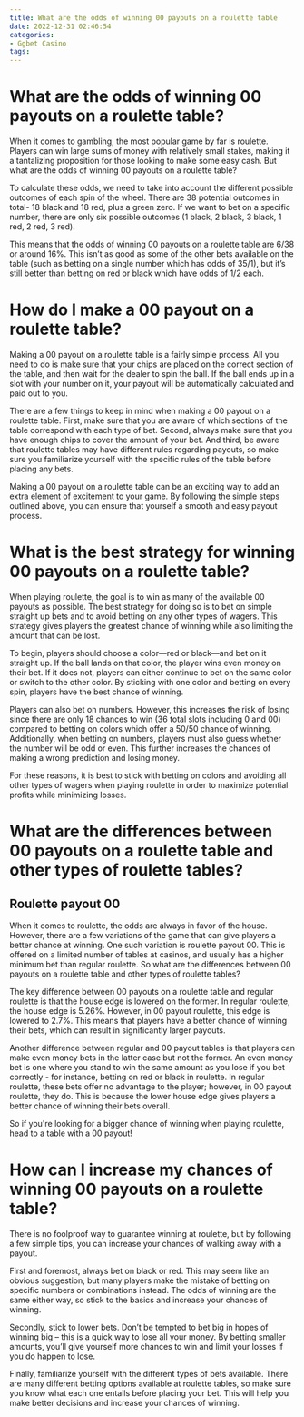 ```yaml
---
title: What are the odds of winning 00 payouts on a roulette table
date: 2022-12-31 02:46:54
categories:
- Ggbet Casino
tags:
---
```



# What are the odds of winning 00 payouts on a roulette table?

When it comes to gambling, the most popular game by far is roulette. Players can win large sums of money with relatively small stakes, making it a tantalizing proposition for those looking to make some easy cash. But what are the odds of winning 00 payouts on a roulette table?

To calculate these odds, we need to take into account the different possible outcomes of each spin of the wheel. There are 38 potential outcomes in total- 18 black and 18 red, plus a green zero. If we want to bet on a specific number, there are only six possible outcomes (1 black, 2 black, 3 black, 1 red, 2 red, 3 red).

This means that the odds of winning 00 payouts on a roulette table are 6/38 or around 16%. This isn’t as good as some of the other bets available on the table (such as betting on a single number which has odds of 35/1), but it’s still better than betting on red or black which have odds of 1/2 each.

# How do I make a 00 payout on a roulette table?

Making a 00 payout on a roulette table is a fairly simple process. All you need to do is make sure that your chips are placed on the correct section of the table, and then wait for the dealer to spin the ball. If the ball ends up in a slot with your number on it, your payout will be automatically calculated and paid out to you.

There are a few things to keep in mind when making a 00 payout on a roulette table. First, make sure that you are aware of which sections of the table correspond with each type of bet. Second, always make sure that you have enough chips to cover the amount of your bet. And third, be aware that roulette tables may have different rules regarding payouts, so make sure you familiarize yourself with the specific rules of the table before placing any bets.

Making a 00 payout on a roulette table can be an exciting way to add an extra element of excitement to your game. By following the simple steps outlined above, you can ensure that yourself a smooth and easy payout process.

# What is the best strategy for winning 00 payouts on a roulette table?

When playing roulette, the goal is to win as many of the available 00 payouts as possible. The best strategy for doing so is to bet on simple straight up bets and to avoid betting on any other types of wagers. This strategy gives players the greatest chance of winning while also limiting the amount that can be lost.

To begin, players should choose a color—red or black—and bet on it straight up. If the ball lands on that color, the player wins even money on their bet. If it does not, players can either continue to bet on the same color or switch to the other color. By sticking with one color and betting on every spin, players have the best chance of winning.

Players can also bet on numbers. However, this increases the risk of losing since there are only 18 chances to win (36 total slots including 0 and 00) compared to betting on colors which offer a 50/50 chance of winning. Additionally, when betting on numbers, players must also guess whether the number will be odd or even. This further increases the chances of making a wrong prediction and losing money.

For these reasons, it is best to stick with betting on colors and avoiding all other types of wagers when playing roulette in order to maximize potential profits while minimizing losses.

# What are the differences between 00 payouts on a roulette table and other types of roulette tables?

## Roulette payout 00

When it comes to roulette, the odds are always in favor of the house. However, there are a few variations of the game that can give players a better chance at winning. One such variation is roulette payout 00. This is offered on a limited number of tables at casinos, and usually has a higher minimum bet than regular roulette. So what are the differences between 00 payouts on a roulette table and other types of roulette tables?

The key difference between 00 payouts on a roulette table and regular roulette is that the house edge is lowered on the former. In regular roulette, the house edge is 5.26%. However, in 00 payout roulette, this edge is lowered to 2.7%. This means that players have a better chance of winning their bets, which can result in significantly larger payouts.

Another difference between regular and 00 payout tables is that players can make even money bets in the latter case but not the former. An even money bet is one where you stand to win the same amount as you lose if you bet correctly - for instance, betting on red or black in roulette. In regular roulette, these bets offer no advantage to the player; however, in 00 payout roulette, they do. This is because the lower house edge gives players a better chance of winning their bets overall.

So if you're looking for a bigger chance of winning when playing roulette, head to a table with a 00 payout!

# How can I increase my chances of winning 00 payouts on a roulette table?

There is no foolproof way to guarantee winning at roulette, but by following a few simple tips, you can increase your chances of walking away with a payout.

First and foremost, always bet on black or red. This may seem like an obvious suggestion, but many players make the mistake of betting on specific numbers or combinations instead. The odds of winning are the same either way, so stick to the basics and increase your chances of winning.

Secondly, stick to lower bets. Don’t be tempted to bet big in hopes of winning big – this is a quick way to lose all your money. By betting smaller amounts, you’ll give yourself more chances to win and limit your losses if you do happen to lose.

Finally, familiarize yourself with the different types of bets available. There are many different betting options available at roulette tables, so make sure you know what each one entails before placing your bet. This will help you make better decisions and increase your chances of winning.